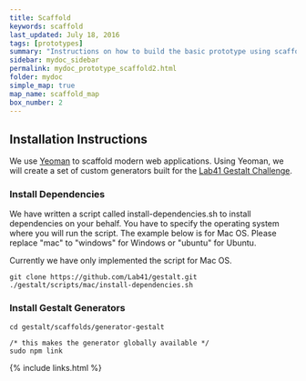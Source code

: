 ```yaml
---
title: Scaffold
keywords: scaffold
last_updated: July 18, 2016
tags: [prototypes]
summary: "Instructions on how to build the basic prototype using scaffold"
sidebar: mydoc_sidebar
permalink: mydoc_prototype_scaffold2.html
folder: mydoc
simple_map: true
map_name: scaffold_map
box_number: 2
---
```


## Installation Instructions

We use [Yeoman](http://yeoman.io/ "Yeoman.io") to scaffold modern web applications. 
Using Yeoman, we will create a set of custom generators built for the 
[Lab41 Gestalt Challenge](http://www.lab41.org/work/ "Lab41 Work").

### Install Dependencies

We have written a script called install-dependencies.sh to install dependencies on 
your behalf. You have to specify the operating system where you will run the script. 
The example below is for Mac OS.  Please replace "mac" to "windows" for Windows or 
"ubuntu" for Ubuntu. 

Currently we have only implemented the script for Mac OS.

```
git clone https://github.com/Lab41/gestalt.git
./gestalt/scripts/mac/install-dependencies.sh
```

### Install Gestalt Generators

```
cd gestalt/scaffolds/generator-gestalt

/* this makes the generator globally available */
sudo npm link
```

{% include links.html %}
